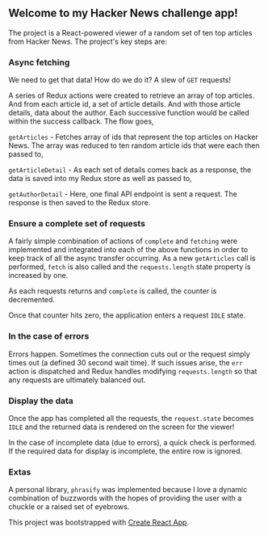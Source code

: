 ## Welcome to my Hacker News challenge app!

The project is a React-powered viewer of a random set of ten top articles from Hacker News. The project's key steps are:

### Async fetching

We need to get that data! How do we do it? A slew of `GET` requests!

A series of Redux actions were created to retrieve an array of top articles. And from each article id, a set of article details. And with those article details, data about the author. Each successive function would be called within the success callback. The flow goes,

`getArticles` - Fetches array of ids that represent the top articles on Hacker News. The array was reduced to ten random article ids that were each then passed to,

`getArticleDetail` - As each set of details comes back as a response, the data is saved into my Redux store as well as passed to,

`getAuthorDetail` - Here, one final API endpoint is sent a request. The response is then saved to the Redux store.

### Ensure a complete set of requests

A fairly simple combination of actions of `complete` and `fetching` were implemented and integrated into each of the above functions in order to keep track of all the async transfer occurring. As a new `getArticles` call is performed, `fetch` is also called and the `requests.length` state property is increased by one.

As each requests returns and `complete` is called, the counter is decremented.

Once that counter hits zero, the application enters a request `IDLE` state.

### In the case of errors

Errors happen. Sometimes the connection cuts out or the request simply times out (a defined 30 second wait time). If such issues arise, the `err` action is dispatched and Redux handles modifying `requests.length` so that any requests are ultimately balanced out.

### Display the data

Once the app has completed all the requests, the `request.state` becomes `IDLE` and the returned data is rendered on the screen for the viewer!

In the case of incomplete data (due to errors), a quick check is performed. If the required data for display is incomplete, the entire row is ignored.

### Extas

A personal library, `phrasify` was implemented because I love a dynamic combination of buzzwords with the hopes of providing the user with a chuckle or a raised set of eyebrows.

This project was bootstrapped with [Create React App](https://github.com/facebookincubator/create-react-app).